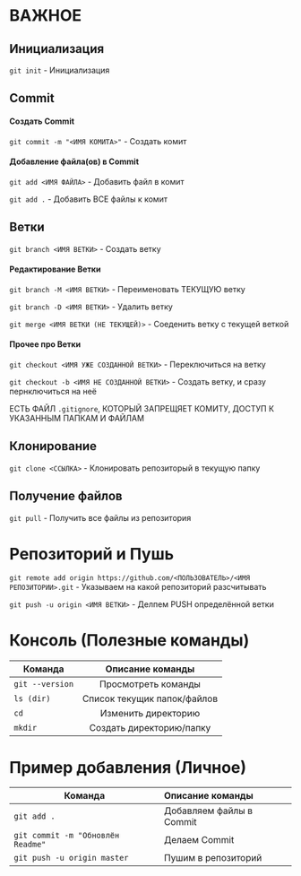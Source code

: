 # ВАЖНОЕ
## Инициализация
`git init` - Инициализация

## Commit

#### Создать Commit

`git commit -m "<ИМЯ КОМИТА>"` - Создать комит

#### Добавление файла(ов) в Commit

`git add <ИМЯ ФАЙЛА>` - Добавить файл в комит

`git add .` - Добавить ВСЕ файлы к комит


## Ветки

`git branch <ИМЯ ВЕТКИ>` - Создать ветку

#### Редактирование Ветки

`git branch -M <ИМЯ ВЕТКИ>` - Переименовать ТЕКУЩУЮ ветку

`git branch -D <ИМЯ ВЕТКИ>` - Удалить ветку

`git merge <ИМЯ ВЕТКИ (НЕ ТЕКУЩЕЙ)>` - Соеденить ветку с текущей веткой

#### Прочее про Ветки

`git checkout <ИМЯ УЖЕ СОЗДАННОЙ ВЕТКИ>` - Переключиться на ветку

`git checkout -b <ИМЯ НЕ СОЗДАННОЙ ВЕТКИ>` - Создать ветку, и сразу пернключиться на неё

ЕСТЬ ФАЙЛ `.gitignore`, КОТОРЫЙ ЗАПРЕЩЯЕТ КОМИТУ, ДОСТУП К УКАЗАННЫМ ПАПКАМ И ФАЙЛАМ

## Клонирование

`git clone <ССЫЛКА>` - Клонировать репозиторый в текущую папку

## Получение файлов

`git pull` - Получить все файлы из репозитория

# Репозиторий и Пушь

`git remote add origin https://github.com/<ПОЛЬЗОВАТЕЛЬ>/<ИМЯ РЕПОЗИТОРИИ>.git` - Указываем на какой репозиторий разсчитывать

`git push -u origin <ИМЯ ВЕТКИ>` - Делпем PUSH определённой ветки

# Консоль (Полезные команды)

| Команда         | Описание команды            |
| ----------------|:---------------------------:|
| `git --version` | Просмотреть команды         |
| `ls (dir)`      | Список текущик папок/файлов |
| `cd`            | Изменить директорию         |
| `mkdir`         | Создать директорию/папку    |

# Пример добавления (Личное)

| Команда                           | Описание команды            |
| ----------------------------------|:----------------------------|
| `git add .`                       | Добавляем файлы в Commit    |
| `git commit -m "Обновлён Readme"` | Делаем Commit               |
| `git push -u origin master`       | Пушим в репозиторий         |
